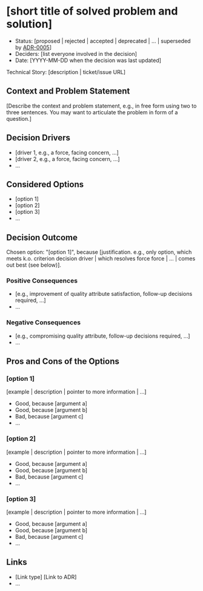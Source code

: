 # \[short title of solved problem and solution\]

* Status: \[proposed \| rejected \| accepted \| deprecated \| … \| superseded by [ADR-0005](https://github.com/JabRef/jabref/tree/8c07a88a823a84aebe987cdb717f318ed00a872d/docs/adr/0005-example.md)\] 
* Deciders: \[list everyone involved in the decision\] 
* Date: \[YYYY-MM-DD when the decision was last updated\] 

Technical Story: \[description \| ticket/issue URL\] 

## Context and Problem Statement

\[Describe the context and problem statement, e.g., in free form using two to three sentences. You may want to articulate the problem in form of a question.\]

## Decision Drivers

* \[driver 1, e.g., a force, facing concern, …\]
* \[driver 2, e.g., a force, facing concern, …\]
* … 

## Considered Options

* \[option 1\]
* \[option 2\]
* \[option 3\]
* … 

## Decision Outcome

Chosen option: "\[option 1\]", because \[justification. e.g., only option, which meets k.o. criterion decision driver \| which resolves force force \| … \| comes out best \(see below\)\].

### Positive Consequences

* \[e.g., improvement of quality attribute satisfaction, follow-up decisions required, …\]
* …

### Negative Consequences

* \[e.g., compromising quality attribute, follow-up decisions required, …\]
* …

## Pros and Cons of the Options

### \[option 1\]

\[example \| description \| pointer to more information \| …\] 

* Good, because \[argument a\]
* Good, because \[argument b\]
* Bad, because \[argument c\]
* … 

### \[option 2\]

\[example \| description \| pointer to more information \| …\] 

* Good, because \[argument a\]
* Good, because \[argument b\]
* Bad, because \[argument c\]
* … 

### \[option 3\]

\[example \| description \| pointer to more information \| …\] 

* Good, because \[argument a\]
* Good, because \[argument b\]
* Bad, because \[argument c\]
* … 

## Links

* \[Link type\] \[Link to ADR\] 
* … 


